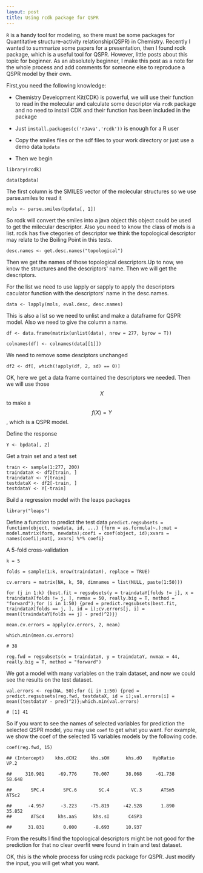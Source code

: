 ```yaml
---
layout: post
title: Using rcdk package for QSPR
---
```


`R` is a handy tool for modeling, so there must be some packages for  Quantitative structure–activity relationship(QSPR) in Chemistry. Recently I wanted to summarize some papers for a presentation, then I found rcdk package, which is a useful tool for QSPR. However, little posts about this topic for beginner. As an absolutely beginner, I make this post as a note for the whole process and add comments for someone else to reproduce a QSPR model by their own.

First,you need the following knowledge:

- Chemistry Development Kit(CDK) is powerful, we will use their function to read in the molecular and calculate some descriptor via `rcdk` package and no need to install CDK and their function has been included in the package

- Just `install.packages(c('rJava','rcdk'))` is enough for a R user

- Copy the smiles files or the sdf files to your work directory or just use a demo data `bpdata`

- Then we begin



`library(rcdk)`

`data(bpdata)`

The first column is the SMILES vector of the molecular structures so we use parse.smiles to read it

`mols <- parse.smiles(bpdata[, 1])`

So rcdk will convert the smiles into a java object this object could be used to get the milecular descriptor. Also you need to know the class of mols is a list. rcdk has five ctegories of descriptor we think the topological descriptor may relate to the Boiling Point in this tests.

`desc.names <- get.desc.names("topological")`

Then we get the names of those topological descriptors.Up to now, we know the structures and the descriptors' name. Then we will get the descriptors.

For the list we need to use lapply or sapply to apply the descriptors caculator function with the descriptors' name in the desc.names.

`data <- lapply(mols, eval.desc, desc.names)`

This is also a list so we need to unlist and make a dataframe for QSPR  model. Also we need to give the column a name.

`df <- data.frame(matrix(unlist(data), nrow = 277, byrow = T))`

`colnames(df) <- colnames(data[[1]])`

We need to remove some desciptors unchanged

`df2 <- df[, which(!apply(df, 2, sd) == 0)]`

OK, here we get a data frame contained the descriptors we needed. Then we will use those $$X$$ to make a $$f(X) = Y$$, which is a QSPR model.

Define the response

`Y <- bpdata[, 2]`

Get a train set and a test set

```{r}
train <- sample(1:277, 200)
traindataX <- df2[train, ]
traindataY <- Y[train]
testdataX <- df2[-train, ]
testdataY <- Y[-train]
```
Build a regression model with the leaps packages

`library("leaps")`

Define a function to predict the test data
`predict.regsubsets = function(object, newdata, id, ...) {form = as.formula(~.);mat = model.matrix(form, newdata);coefi = coef(object, id);xvars = names(coefi);mat[, xvars] %*% coefi}`

A 5-fold cross-validation

`k = 5`

`folds = sample(1:k, nrow(traindataX), replace = TRUE)`

`cv.errors = matrix(NA, k, 50, dimnames = list(NULL, paste(1:50)))`

`for (j in 1:k) {best.fit = regsubsets(y = traindataY[folds != j], x = traindataX[folds != j, ], nvmax = 50, really.big = T, method = "forward");for (i in 1:50) {pred = predict.regsubsets(best.fit, traindataX[folds == j, ], id = i);cv.errors[j, i] = mean((traindataY[folds == j] - pred)^2)}}`

`mean.cv.errors = apply(cv.errors, 2, mean)`

`which.min(mean.cv.errors)`

``` 
# 38
```

`reg.fwd = regsubsets(x = traindataX, y = traindataY, nvmax = 44, really.big = T, method = "forward")`

We got a model with many variables on the train dataset, and now we could see the results on the test dataset.

`val.errors <- rep(NA, 50);for (i in 1:50) {pred = predict.regsubsets(reg.fwd, testdataX, id = i);val.errors[i] = mean((testdataY - pred)^2)};which.min(val.errors)`

```
# [1] 41
```

So if you want to see the names of selected variables for prediction the selected QSPR model, you may use `coef` to get what you want. For example, we show the coef of the selected 15 variables models by the following code.

`coef(reg.fwd, 15)`

```
## (Intercept)    khs.dCH2     khs.sOH      khs.dO    HybRatio        VP.2 

##     310.981     -69.776      70.007      38.068     -61.738      58.648 

##       SPC.4       SPC.6        SC.4        VC.3       ATSm5       ATSc2 

##      -4.957      -3.223     -75.819     -42.528       1.890      35.852 
##       ATSc4     khs.aaS      khs.sI       C4SP3 

##      31.831       0.000      -8.693      10.937
```


From the results I find the  topological descriptors might be not good for the prediction for that no clear overfit were found in train and test dataset. 

OK, this is the whole process for using rcdk package for QSPR. Just modify the input, you will get what you want.
